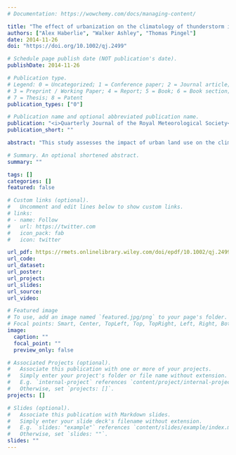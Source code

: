 ```yaml
---
# Documentation: https://wowchemy.com/docs/managing-content/

title: "The effect of urbanization on the climatology of thunderstorm initiation"
authors: ["Alex Haberlie", "Walker Ashley", "Thomas Pingel"]
date: 2014-11-26
doi: "https://doi.org/10.1002/qj.2499"

# Schedule page publish date (NOT publication's date).
publishDate: 2014-11-26

# Publication type.
# Legend: 0 = Uncategorized; 1 = Conference paper; 2 = Journal article;
# 3 = Preprint / Working Paper; 4 = Report; 5 = Book; 6 = Book section;
# 7 = Thesis; 8 = Patent
publication_types: ["0"]

# Publication name and optional abbreviated publication name.
publication: "<i>Quarterly Journal of the Royal Meteorological Society</i>, <b>141</b>, 663-675. "
publication_short: ""

abstract: "This study assesses the impact of urban land use on the climatological distribution of thunderstorm initiation occurrences in the humid subtropical region of the southeast United States, which includes the Atlanta, Georgia metropolitan area. Initially, an automated technique is developed to extract the locations of isolated convective initiation (ICI) events from 17 years (1997–2013) of composite reflectivity radar data for the study area. Nearly 26 000 ICI points were detected during 85 warm-season months, providing the foundation for first long-term, systematic assessment of the influence of urban land use on thunderstorm development. Results reveal that ICI events occur more often over the urban area compared to its surrounding rural counterparts, confirming that anthropogenic-induced changes in land cover in moist tropical environments lead to more initiation events, resulting thunderstorms and affiliated hazards over the developed area. The ICI risk for Atlanta is greatest during the late afternoon and early evening in July and August in synoptically benign conditions. Greater ICI counts downwind of Atlanta suggest that prevailing wind direction also influences the location of these events. Moreover, ICI occurrences over the city were significantly higher on weekdays compared to weekend days—a result that was not apparent in a rural control region located west of the city. This suggests that the weekly commuting cycle and associated aerosol levels of Atlanta may amplify ICI rates. The investigation provides a methodological framework for future studies that examine the effect of land use, land cover, and terrain discontinuities on the spatio-temporal character of ICI events."

# Summary. An optional shortened abstract.
summary: ""

tags: []
categories: []
featured: false

# Custom links (optional).
#   Uncomment and edit lines below to show custom links.
# links:
# - name: Follow
#   url: https://twitter.com
#   icon_pack: fab
#   icon: twitter

url_pdf: https://rmets.onlinelibrary.wiley.com/doi/epdf/10.1002/qj.2499
url_code:
url_dataset:
url_poster:
url_project:
url_slides:
url_source:
url_video:

# Featured image
# To use, add an image named `featured.jpg/png` to your page's folder. 
# Focal points: Smart, Center, TopLeft, Top, TopRight, Left, Right, BottomLeft, Bottom, BottomRight.
image:
  caption: ""
  focal_point: ""
  preview_only: false

# Associated Projects (optional).
#   Associate this publication with one or more of your projects.
#   Simply enter your project's folder or file name without extension.
#   E.g. `internal-project` references `content/project/internal-project/index.md`.
#   Otherwise, set `projects: []`.
projects: []

# Slides (optional).
#   Associate this publication with Markdown slides.
#   Simply enter your slide deck's filename without extension.
#   E.g. `slides: "example"` references `content/slides/example/index.md`.
#   Otherwise, set `slides: ""`.
slides: ""
---
```

